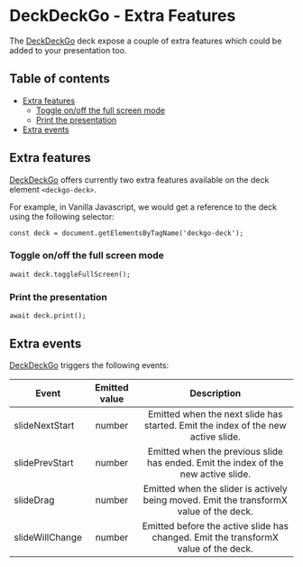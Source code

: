 # DeckDeckGo - Extra Features

The [DeckDeckGo] deck expose a couple of extra features which could be added to your presentation too.

## Table of contents

- [Extra features](#extra-features)
  - [Toggle on/off the full screen mode](#toggle-onoff-the-full-screen-mode)
  - [Print the presentation](#print-the-presentation)
- [Extra events](#extra-events)

## Extra features

[DeckDeckGo] offers currently two extra features available on the deck element `<deckgo-deck>`.
                                                 
For example, in Vanilla Javascript, we would get a reference to the deck using the following selector:

```
const deck = document.getElementsByTagName('deckgo-deck');
```

### Toggle on/off the full screen mode

```
await deck.toggleFullScreen();
```

### Print the presentation

```
await deck.print();
```

## Extra events

[DeckDeckGo] triggers the following events:

| Event                     | Emitted value | Description |
| -------------------------- |:-----------------:|:-----------------:|
| slideNextStart | number | Emitted when the next slide has started. Emit the index of the new active slide. |
| slidePrevStart | number | Emitted when the previous slide has ended. Emit the index of the new active slide. |
| slideDrag | number | Emitted when the slider is actively being moved. Emit the transformX value of the deck. |
| slideWillChange | number | Emitted before the active slide has changed. Emit the transformX value of the deck. |

[DeckDeckGo]: https://deckdeckgo.com
